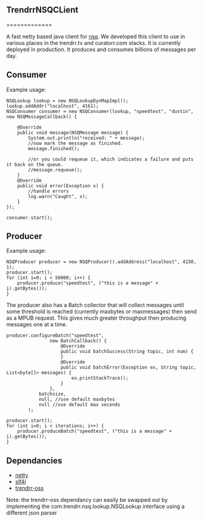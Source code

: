 ## TrendrrNSQCLient
=============

A fast netty based java client for [nsq][nsq].  We developed this client to use in various places in the trendrr.tv and curatorr.com stacks.
It is currently deployed in production.  It produces and consumes billions of messages per day. 


## Consumer

Example usage:

```
NSQLookup lookup = new NSQLookupDynMapImpl();
lookup.addAddr("localhost", 4161);
NSQConsumer consumer = new NSQConsumer(lookup, "speedtest", "dustin", new NSQMessageCallback() {
            
    @Override
    public void message(NSQMessage message) {
        System.out.println("received: " + message);            
        //now mark the message as finished.
        message.finished();
        
        //or you could requeue it, which indicates a failure and puts it back on the queue.
        //message.requeue();
    }           
    @Override
    public void error(Exception x) {
        //handle errors
        log.warn("Caught", x);
    }
});
        
consumer.start();
```


## Producer

Example usage: 

```
NSQProducer producer = new NSQProducer().addAddress("localhost", 4150, 1);            
producer.start();
for (int i=0; i < 50000; i++) {
    producer.produce("speedtest", ("this is a message" + i).getBytes());
}
```

The producer also has a Batch collector that will collect messages until some threshold is reached (currently maxbytes or maxmessages) then send as a MPUB request.  This gives much greater throughput then producing messages one at a time.

```
producer.configureBatch("speedtest", 
                new BatchCallback() {
                    @Override
                    public void batchSuccess(String topic, int num) {
                    }
                    @Override
                    public void batchError(Exception ex, String topic, List<byte[]> messages) {
                        ex.printStackTrace();   
                    }
                }, 
            batchsize, 
            null, //use default maxbytes 
            null //use default max seconds
        );

producer.start();
for (int i=0; i < iterations; i++) {
    producer.produceBatch("speedtest", ("this is a message" + i).getBytes());
}
```


## Dependancies

* [netty][netty]
* [slf4j][slf4j]
* [trendrr-oss][trendrr-oss]

Note: the trendrr-oss dependancy can easily be swapped out by implementing the com.trendrr.nsq.lookup.NSQLookup interface using a different json parser


[nsq]: https://github.com/bitly/nsq
[netty]: http://netty.io/
[slf4j]: http://www.slf4j.org/
[trendrr-oss]: https://github.com/trendrr/java-oss-lib
